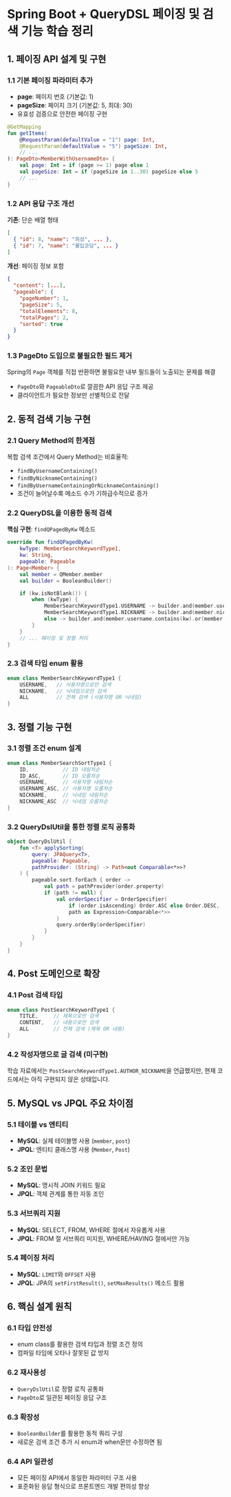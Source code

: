 # Spring Boot + QueryDSL 페이징 및 검색 기능 학습 정리

## 1. 페이징 API 설계 및 구현

### 1.1 기본 페이징 파라미터 추가
- **page**: 페이지 번호 (기본값: 1)
- **pageSize**: 페이지 크기 (기본값: 5, 최대: 30)
- 유효성 검증으로 안전한 페이징 구현

```kotlin
@GetMapping
fun getItems(
    @RequestParam(defaultValue = "1") page: Int,
    @RequestParam(defaultValue = "5") pageSize: Int,
    // ...
): PageDto<MemberWithUsernameDto> {
    val page: Int = if (page >= 1) page else 1
    val pageSize: Int = if (pageSize in 1..30) pageSize else 5
    // ...
}
```

### 1.2 API 응답 구조 개선
**기존**: 단순 배열 형태
```json
[
  { "id": 8, "name": "희성", ... },
  { "id": 7, "name": "몰입코딩", ... }
]
```

**개선**: 페이징 정보 포함
```json
{
  "content": [...],
  "pageable": {
    "pageNumber": 1,
    "pageSize": 5,
    "totalElements": 8,
    "totalPages": 2,
    "sorted": true
  }
}
```

### 1.3 PageDto 도입으로 불필요한 필드 제거
Spring의 `Page` 객체를 직접 반환하면 불필요한 내부 필드들이 노출되는 문제를 해결
- `PageDto`와 `PageableDto`로 깔끔한 API 응답 구조 제공
- 클라이언트가 필요한 정보만 선별적으로 전달

## 2. 동적 검색 기능 구현

### 2.1 Query Method의 한계점
복합 검색 조건에서 Query Method는 비효율적:
- `findByUsernameContaining()`
- `findByNicknameContaining()`
- `findByUsernameContainingOrNicknameContaining()`
- 조건이 늘어날수록 메소드 수가 기하급수적으로 증가

### 2.2 QueryDSL을 이용한 동적 검색
**핵심 구현**: `findQPagedByKw` 메소드
```kotlin
override fun findQPagedByKw(
    kwType: MemberSearchKeywordType1,
    kw: String,
    pageable: Pageable
): Page<Member> {
    val member = QMember.member
    val builder = BooleanBuilder()

    if (kw.isNotBlank()) {
        when (kwType) {
            MemberSearchKeywordType1.USERNAME -> builder.and(member.username.contains(kw))
            MemberSearchKeywordType1.NICKNAME -> builder.and(member.nickname.contains(kw))
            else -> builder.and(member.username.contains(kw).or(member.nickname.contains(kw)))
        }
    }
    // ... 페이징 및 정렬 처리
}
```

### 2.3 검색 타입 enum 활용
```kotlin
enum class MemberSearchKeywordType1 {
    USERNAME,   // 사용자명으로만 검색
    NICKNAME,   // 닉네임으로만 검색
    ALL         // 전체 검색 (사용자명 OR 닉네임)
}
```

## 3. 정렬 기능 구현

### 3.1 정렬 조건 enum 설계
```kotlin
enum class MemberSearchSortType1 {
    ID,           // ID 내림차순
    ID_ASC,       // ID 오름차순
    USERNAME,     // 사용자명 내림차순
    USERNAME_ASC, // 사용자명 오름차순
    NICKNAME,     // 닉네임 내림차순
    NICKNAME_ASC  // 닉네임 오름차순
}
```

### 3.2 QueryDslUtil을 통한 정렬 로직 공통화
```kotlin
object QueryDslUtil {
    fun <T> applySorting(
        query: JPAQuery<T>,
        pageable: Pageable,
        pathProvider: (String) -> Path<out Comparable<*>>?
    ) {
        pageable.sort.forEach { order ->
            val path = pathProvider(order.property)
            if (path != null) {
                val orderSpecifier = OrderSpecifier(
                    if (order.isAscending) Order.ASC else Order.DESC,
                    path as Expression<Comparable<*>>
                )
                query.orderBy(orderSpecifier)
            }
        }
    }
}
```

## 4. Post 도메인으로 확장

### 4.1 Post 검색 타입
```kotlin
enum class PostSearchKeywordType1 {
    TITLE,     // 제목으로만 검색
    CONTENT,   // 내용으로만 검색
    ALL        // 전체 검색 (제목 OR 내용)
}
```

### 4.2 작성자명으로 글 검색 (미구현)
학습 자료에서는 `PostSearchKeywordType1.AUTHOR_NICKNAME`을 언급했지만, 현재 코드에서는 아직 구현되지 않은 상태입니다.

## 5. MySQL vs JPQL 주요 차이점

### 5.1 테이블 vs 엔티티
- **MySQL**: 실제 테이블명 사용 (`member`, `post`)
- **JPQL**: 엔티티 클래스명 사용 (`Member`, `Post`)

### 5.2 조인 문법
- **MySQL**: 명시적 JOIN 키워드 필요
- **JPQL**: 객체 관계를 통한 자동 조인

### 5.3 서브쿼리 지원
- **MySQL**: SELECT, FROM, WHERE 절에서 자유롭게 사용
- **JPQL**: FROM 절 서브쿼리 미지원, WHERE/HAVING 절에서만 가능

### 5.4 페이징 처리
- **MySQL**: `LIMIT`와 `OFFSET` 사용
- **JPQL**: JPA의 `setFirstResult()`, `setMaxResults()` 메소드 활용

## 6. 핵심 설계 원칙

### 6.1 타입 안전성
- enum class를 활용한 검색 타입과 정렬 조건 정의
- 컴파일 타임에 오타나 잘못된 값 방지

### 6.2 재사용성
- `QueryDslUtil`로 정렬 로직 공통화
- `PageDto`로 일관된 페이징 응답 구조

### 6.3 확장성
- `BooleanBuilder`를 활용한 동적 쿼리 구성
- 새로운 검색 조건 추가 시 enum과 when문만 수정하면 됨

### 6.4 API 일관성
- 모든 페이징 API에서 동일한 파라미터 구조 사용
- 표준화된 응답 형식으로 프론트엔드 개발 편의성 향상
